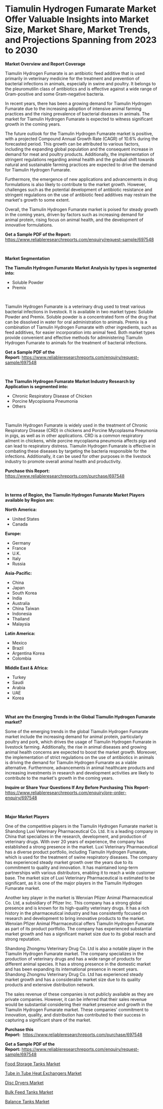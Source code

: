 <p><h1>Tiamulin Hydrogen Fumarate Market Offer Valuable Insights into Market Size, Market Share, Market Trends, and Projections Spanning from 2023 to 2030</h1></p><p><strong>Market Overview and Report Coverage</strong></p>
<p><p>Tiamulin Hydrogen Fumarate is an antibiotic feed additive that is used primarily in veterinary medicine for the treatment and prevention of bacterial infections in animals, especially in swine and poultry. It belongs to the pleuromutilin class of antibiotics and is effective against a wide range of Gram-positive and some Gram-negative bacteria.</p><p>In recent years, there has been a growing demand for Tiamulin Hydrogen Fumarate due to the increasing adoption of intensive animal farming practices and the rising prevalence of bacterial diseases in animals. The market for Tiamulin Hydrogen Fumarate is expected to witness significant growth in the coming years.</p><p>The future outlook for the Tiamulin Hydrogen Fumarate market is positive, with a projected Compound Annual Growth Rate (CAGR) of 10.6% during the forecasted period. This growth can be attributed to various factors, including the expanding global population and the consequent increase in demand for meat and poultry products. Additionally, the implementation of stringent regulations regarding animal health and the gradual shift towards natural and sustainable farming practices are expected to drive the demand for Tiamulin Hydrogen Fumarate.</p><p>Furthermore, the emergence of new applications and advancements in drug formulations is also likely to contribute to the market growth. However, challenges such as the potential development of antibiotic resistance and stringent regulations on the use of antibiotic feed additives may restrain the market's growth to some extent.</p><p>Overall, the Tiamulin Hydrogen Fumarate market is poised for steady growth in the coming years, driven by factors such as increasing demand for animal protein, rising focus on animal health, and the development of innovative formulations.</p></p>
<p><strong>Get a Sample PDF of the Report:</strong> <a href="https://www.reliableresearchreports.com/enquiry/request-sample/697548">https://www.reliableresearchreports.com/enquiry/request-sample/697548</a></p>
<p>&nbsp;</p>
<p><strong>Market Segmentation</strong></p>
<p><strong>The Tiamulin Hydrogen Fumarate Market Analysis by types is segmented into:</strong></p>
<p><ul><li>Soluble Powder</li><li>Premix</li></ul></p>
<p>&nbsp;</p>
<p><p>Tiamulin Hydrogen Fumarate is a veterinary drug used to treat various bacterial infections in livestock. It is available in two market types: Soluble Powder and Premix. Soluble powder is a concentrated form of the drug that can be dissolved in water for oral administration to animals. Premix is a combination of Tiamulin Hydrogen Fumarate with other ingredients, such as feed additives, for easier incorporation into animal feed. Both market types provide convenient and effective methods for administering Tiamulin Hydrogen Fumarate to animals for the treatment of bacterial infections.</p></p>
<p><strong>Get a Sample PDF of the Report:</strong>&nbsp;<a href="https://www.reliableresearchreports.com/enquiry/request-sample/697548">https://www.reliableresearchreports.com/enquiry/request-sample/697548</a></p>
<p>&nbsp;</p>
<p><strong>The Tiamulin Hydrogen Fumarate Market Industry Research by Application is segmented into:</strong></p>
<p><ul><li>Chronic Respiratory Disease of Chicken</li><li>Porcine Mycoplasma Pneumonia</li><li>Others</li></ul></p>
<p>&nbsp;</p>
<p><p>Tiamulin Hydrogen Fumarate is widely used in the treatment of Chronic Respiratory Disease (CRD) in chickens and Porcine Mycoplasma Pneumonia in pigs, as well as in other applications. CRD is a common respiratory ailment in chickens, while porcine mycoplasma pneumonia affects pigs and can lead to respiratory distress. Tiamulin Hydrogen Fumarate is effective in combating these diseases by targeting the bacteria responsible for the infections. Additionally, it can be used for other purposes in the livestock industry to promote overall animal health and productivity.</p></p>
<p><strong>Purchase this Report:</strong>&nbsp; <a href="https://www.reliableresearchreports.com/purchase/697548">https://www.reliableresearchreports.com/purchase/697548</a></p>
<p>&nbsp;</p>
<p><strong>In terms of Region, the Tiamulin Hydrogen Fumarate Market Players available by Region are:</strong></p>
<p>
    <p> <strong> North America: </strong>
        <ul>
            <li>United States</li>
            <li>Canada</li>
        </ul>
        </p> 
    <p> <strong> Europe: </strong>
        <ul>
            <li>Germany</li>
            <li>France</li>
            <li>U.K.</li>
            <li>Italy</li>
            <li>Russia</li>
        </ul>
        </p> 
    <p> <strong> Asia-Pacific: </strong>
        <ul>
            <li>China</li>
            <li>Japan</li>
            <li>South Korea</li>
            <li>India</li>
            <li>Australia</li>
            <li>China Taiwan</li>
            <li>Indonesia</li>
            <li>Thailand</li>
            <li>Malaysia</li>
        </ul>
        </p> 
    <p> <strong> Latin America: </strong>
        <ul>
            <li>Mexico</li>
            <li>Brazil</li>
            <li>Argentina Korea</li>
            <li>Colombia</li>
        </ul>
        </p> 
    <p> <strong> Middle East & Africa: </strong>
        <ul>
            <li>Turkey</li>
            <li>Saudi</li>
            <li>Arabia</li>
            <li>UAE</li>
            <li>Korea</li>
        </ul>
    </p>
    </p>
<p>&nbsp;</p>
<p><strong>What are the Emerging Trends in the Global Tiamulin Hydrogen Fumarate market?</strong></p>
<p><p>Some of the emerging trends in the global Tiamulin Hydrogen Fumarate market include the increasing demand for animal protein, particularly poultry and pork, which drives the usage of Tiamulin Hydrogen Fumarate in livestock farming. Additionally, the rise in animal diseases and growing animal health concerns are expected to boost the market growth. Moreover, the implementation of strict regulations on the use of antibiotics in animals is driving the demand for Tiamulin Hydrogen Fumarate as a viable alternative. Furthermore, advancements in animal healthcare products and increasing investments in research and development activities are likely to contribute to the market's growth in the coming years.</p></p>
<p><strong>Inquire or Share Your Questions If Any Before Purchasing This Report</strong>- <a href="https://www.reliableresearchreports.com/enquiry/pre-order-enquiry/697548">https://www.reliableresearchreports.com/enquiry/pre-order-enquiry/697548</a></p>
<p>&nbsp;</p>
<p><strong>Major Market Players</strong></p>
<p><p>One of the competitive players in the Tiamulin Hydrogen Fumarate market is Shandong Luxi Veterinary Pharmaceutical Co. Ltd. It is a leading company in China that specializes in the research, development, and production of veterinary drugs. With over 20 years of experience, the company has established a strong presence in the market. Luxi Veterinary Pharmaceutical has a diverse product portfolio, including Tiamulin Hydrogen Fumarate, which is used for the treatment of swine respiratory diseases. The company has experienced steady market growth over the years due to its commitment to quality and innovation. It has maintained long-term partnerships with various distributors, enabling it to reach a wide customer base. The market size of Luxi Veterinary Pharmaceutical is estimated to be significant, as it is one of the major players in the Tiamulin Hydrogen Fumarate market.</p><p>Another key player in the market is Wenxian Pfizer Animal Pharmaceutical Co. Ltd, a subsidiary of Pfizer Inc. This company has a strong global presence and is known for its high-quality veterinary drugs. It has a rich history in the pharmaceutical industry and has consistently focused on research and development to bring innovative products to the market. Wenxian Pfizer Animal Pharmaceutical offers Tiamulin Hydrogen Fumarate as part of its product portfolio. The company has experienced substantial market growth and has a significant market size due to its global reach and strong reputation.</p><p>Shandong Zhongmu Veterinary Drug Co. Ltd is also a notable player in the Tiamulin Hydrogen Fumarate market. The company specializes in the production of veterinary drugs and has a wide range of products for different animal species. It has a strong presence in the domestic market and has been expanding its international presence in recent years. Shandong Zhongmu Veterinary Drug Co. Ltd has experienced steady market growth and has a considerable market size due to its quality products and extensive distribution network.</p><p>The sales revenue of these companies is not publicly available as they are private companies. However, it can be inferred that their sales revenue would be substantial considering their market presence and growth in the Tiamulin Hydrogen Fumarate market. These companies' commitment to innovation, quality, and distribution has contributed to their success in capturing a significant share of the market.</p></p>
<p><strong>Purchase this Report:</strong>&nbsp;&nbsp;<a href="https://www.reliableresearchreports.com/purchase/697548">https://www.reliableresearchreports.com/purchase/697548</a></p>
<p></p>
<p><strong>Get a Sample PDF of the Report:</strong>&nbsp;<a href="https://www.reliableresearchreports.com/enquiry/request-sample/697548">https://www.reliableresearchreports.com/enquiry/request-sample/697548</a></p>
<p><p><a href="https://medium.com/@samanthareed1916/food-storage-tanks-market-comprehensive-assessment-by-type-application-and-geography-164889416516">Food Storage Tanks Market</a></p><p><a href="https://medium.com/@rosejohnson762014/tube-in-tube-heat-exchangers-market-size-market-outlook-and-market-forecast-2023-to-2030-1a113d1f8d9d">Tube in Tube Heat Exchangers Market</a></p><p><a href="https://medium.com/@angelaarnold1941/disc-dryers-market-analysis-and-sze-forecasted-for-period-from-2023-to-2030-8c9787b65833">Disc Dryers Market</a></p><p><a href="https://medium.com/@anndavis1924/bulk-feed-tanks-market-insights-into-market-cagr-market-trends-and-growth-strategies-0c4582cc3994">Bulk Feed Tanks Market</a></p><p><a href="https://medium.com/@tammyfreeman2022/balance-tanks-market-size-and-market-trends-complete-industry-overview-2023-to-2030-34720d8f772b">Balance Tanks Market</a></p></p>